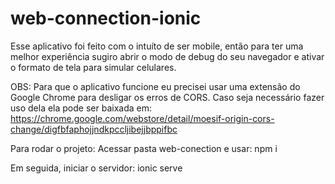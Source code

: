# web-connection-ionic

Esse aplicativo foi feito com o intuíto de ser mobile, então para ter uma melhor experiência sugiro abrir o modo de debug do seu navegador e ativar o formato de tela para simular celulares.

OBS: Para que o aplicativo funcione eu precisei usar uma extensão do Google Chrome para desligar os erros de CORS. Caso seja necessário fazer uso dela ela pode ser baixada em: https://chrome.google.com/webstore/detail/moesif-origin-cors-change/digfbfaphojjndkpccljibejjbppifbc


Para rodar o projeto:
Acessar pasta web-conection e usar:
npm i

Em seguida, iniciar o servidor:
ionic serve

